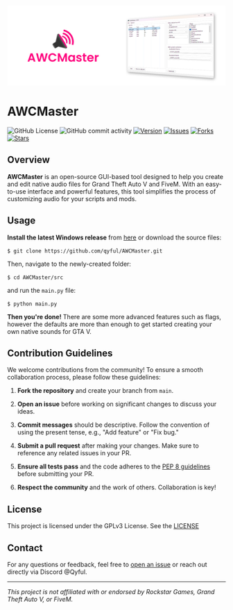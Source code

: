 ![alt text](gh_banner.png)

# AWCMaster

![GitHub License](https://img.shields.io/github/license/qyful/AWCMaster)
![GitHub commit activity](https://img.shields.io/github/commit-activity/w/qyful/awcmaster)
[![Version](https://img.shields.io/github/v/release/qyful/awcmaster)](https://github.com/qyful/awcmaster/releases)
[![Issues](https://img.shields.io/github/issues/qyful/awcmaster)](https://github.com/qyful/awcmaster/issues)
[![Forks](https://img.shields.io/github/forks/qyful/awcmaster)](https://github.com/qyful/awcmaster/network/members)
[![Stars](https://img.shields.io/github/stars/qyful/awcmaster)](https://github.com/qyful/awcmaster/stargazers)

## Overview

**AWCMaster** is an open-source GUI-based tool designed to help you create and edit native audio files for Grand Theft Auto V and FiveM. With an easy-to-use interface and powerful features, this tool simplifies the process of customizing audio for your scripts and mods.

## Usage

**Install the latest Windows release** from [here](https://github.com/qyful/AWCMaster/releases/) or download the source files:

```console
$ git clone https://github.com/qyful/AWCMaster.git
```

Then, navigate to the newly-created folder:

```console
$ cd AWCMaster/src
```

and run the `main.py` file:

```console
$ python main.py
```

**Then you're done!** There are some more advanced features such as flags, however the defaults are more than enough to get started creating your own native sounds for GTA V.

## Contribution Guidelines

We welcome contributions from the community! To ensure a smooth collaboration process, please follow these guidelines:

1. **Fork the repository** and create your branch from `main`.

2. **Open an issue** before working on significant changes to discuss your ideas.

3. **Commit messages** should be descriptive. Follow the convention of using the present tense, e.g., "Add feature" or "Fix bug."

4. **Submit a pull request** after making your changes. Make sure to reference any related issues in your PR.

5. **Ensure all tests pass** and the code adheres to the [PEP 8 guidelines](https://peps.python.org/pep-0008/) before submitting your PR.

6. **Respect the community** and the work of others. Collaboration is key!

## License

This project is licensed under the GPLv3 License. See the [LICENSE](https://github.com/qyful/AWCMaster/blob/main/LICENSE)

## Contact

For any questions or feedback, feel free to [open an issue](https://github.com/qyful/awcmaster/issues) or reach out directly via Discord @Qyful.

---

*This project is not affiliated with or endorsed by Rockstar Games, Grand Theft Auto V, or FiveM.*